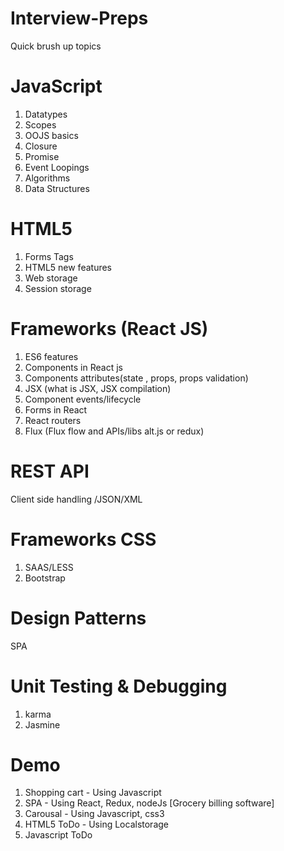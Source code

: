 # Interview-Preps
Quick brush up topics


# JavaScript
1. Datatypes
2. Scopes
3. OOJS basics
4. Closure
5. Promise
6. Event Loopings
7. Algorithms
8. Data Structures
 
# HTML5
1. Forms Tags
2. HTML5 new features
3. Web storage
4. Session storage
 
# Frameworks (React JS)
1. ES6 features
2. Components in React js
3. Components attributes(state , props, props validation)
4. JSX (what is JSX, JSX compilation)
5. Component events/lifecycle
6. Forms in React
7. React routers
8. Flux (Flux flow and APIs/libs alt.js or redux)
 
# REST API
Client side handling /JSON/XML
 
# Frameworks CSS
1. SAAS/LESS
2. Bootstrap
 
# Design Patterns
SPA
 
# Unit Testing & Debugging
1. karma
2. Jasmine
 
# Demo
1. Shopping cart - Using Javascript
2. SPA - Using React, Redux, nodeJs [Grocery billing software]
3. Carousal - Using Javascript, css3
4. HTML5 ToDo - Using Localstorage
5. Javascript ToDo

